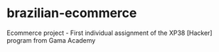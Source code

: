 # brazilian-ecommerce
Ecommerce project - First individual assignment of the XP38 [Hacker] program from Gama Academy
